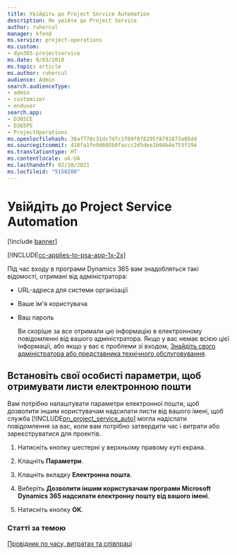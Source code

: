```yaml
---
title: Увійдіть до Project Service Automation
description: Як увійти до Project Service
author: ruhercul
manager: kfend
ms.service: project-operations
ms.custom:
- dyn365-projectservice
ms.date: 8/03/2018
ms.topic: article
ms.author: ruhercul
audience: Admin
search.audienceType:
- admin
- customizer
- enduser
search.app:
- D365CE
- D365PS
- ProjectOperations
ms.openlocfilehash: 30af778c31dc7dfc1f80f8f8295f8791873a05dd
ms.sourcegitcommit: 418fa1fe9d605b8faccc2d5dee1b04b4e753f194
ms.translationtype: HT
ms.contentlocale: uk-UA
ms.lasthandoff: 02/10/2021
ms.locfileid: "5150288"
---
```

# <a name="sign-in-to-project-service-automation"></a>Увійдіть до Project Service Automation

[!include [banner](../includes/psa-now-project-operations.md)]

[!INCLUDE[cc-applies-to-psa-app-1x-2x](../includes/cc-applies-to-psa-app-1x-2x.md)]

Під час входу в програми Dynamics 365 вам знадобляться такі відомості, отримані від адміністратора:  
  
- URL-адреса для системи організації  
  
- Ваше ім'я користувача  
  
- Ваш пароль  
  
  Ви скоріше за все отримали цю інформацію в електронному повідомленні від вашого адміністратора. Якщо у вас немає всією цієї інформації, або якщо у вас є проблеми зі входом, [Знайдіть свого адміністратора або представника технічного обслуговування](https://docs.microsoft.com/dynamics365/customerengagement/on-premises/basics/find-administrator-support).  
  
## <a name="set-your-personal-options-to-allow-email"></a>Встановіть свої особисті параметри, щоб отримувати листи електронною пошти  
 Вам потрібно налаштувати параметри електронної пошти, щоб дозволити іншим користувачам надсилати листи від вашого імені, щоб служба [!INCLUDE[pn_project_service_auto](../includes/pn-project-service-auto.md)] могла надіслати повідомлення за вас, коли вам потрібно затвердити час і витрати або зареєструватися для проектів.  
  
1.  Натисніть кнопку шестерні у верхньому правому куті екрана.  
  
2.  Клацніть **Параметри**.  
  
3.  Клацніть вкладку **Електронна пошта**.  
  
4.  Виберіть **Дозволити іншим користувачам програми Microsoft Dynamics 365 надсилати електронну пошту від вашого імені**.  
  
5.  Натисніть кнопку **OK**.  
  
### <a name="see-also"></a>Статті за темою  
 [Провідник по часу, витратах та співпраці](../psa/time-expense-collaboration-guide.md)
